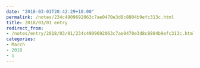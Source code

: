 ```yaml
---
date: "2018-03-01T20:42:29+10:00"
permalink: /notes/234c4909692063c7ae0470e3d8c8804b9efc313c.html
title: 2018/03/01 entry
redirect_from:
- /notes/entry/2018/03/01/234c4909692063c7ae0470e3d8c8804b9efc313c.html
categories:
- March
- 2018
- 1
---
```

